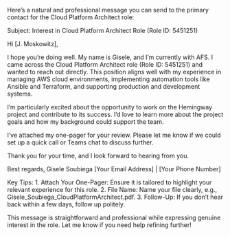 Here’s a natural and professional message you can send to the primary contact for the Cloud Platform Architect role:

Subject: Interest in Cloud Platform Architect Role (Role ID: 5451251)

Hi [J. Moskowitz],

I hope you’re doing well. My name is Gisele, and I’m currently with AFS. I came across the Cloud Platform Architect role (Role ID: 5451251) and wanted to reach out directly. This position aligns well with my experience in managing AWS cloud environments, implementing automation tools like Ansible and Terraform, and supporting production and development systems.

I’m particularly excited about the opportunity to work on the Hemingway project and contribute to its success. I’d love to learn more about the project goals and how my background could support the team.

I’ve attached my one-pager for your review. Please let me know if we could set up a quick call or Teams chat to discuss further.

Thank you for your time, and I look forward to hearing from you.

Best regards,
Gisele Soubiega
[Your Email Address] | [Your Phone Number]

Key Tips:
	1.	Attach Your One-Pager: Ensure it is tailored to highlight your relevant experience for this role.
	2.	File Name: Name your file clearly, e.g., Gisele_Soubiega_CloudPlatformArchitect.pdf.
	3.	Follow-Up: If you don’t hear back within a few days, follow up politely.

This message is straightforward and professional while expressing genuine interest in the role. Let me know if you need help refining further!